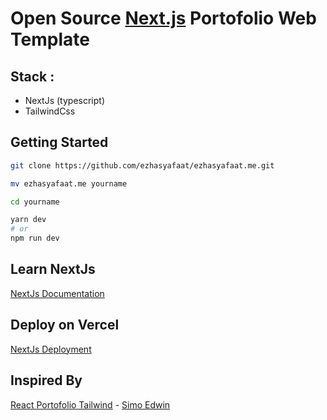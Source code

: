 # Open Source [Next.js](https://nextjs.org) Portofolio Web Template

## Stack : 
- NextJs (typescript)
- TailwindCss

## Getting Started

```bash
git clone https://github.com/ezhasyafaat/ezhasyafaat.me.git

mv ezhasyafaat.me yourname

cd yourname

yarn dev
# or
npm run dev
```

## Learn NextJs
[NextJs Documentation](https://nextjs.org/docs)

## Deploy on Vercel
[NextJs Deployment](https://nextjs.org/docs/deployment)

## Inspired By
[React Portofolio Tailwind](https://github.com/developedbyed/react-portofolio-with-tailwind) - [Simo Edwin](https://github.com/developedbyed)
